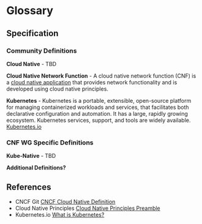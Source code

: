 # Glossary

## Specification

### Community Definitions

**Cloud Native** - TBD

**Cloud Native Network Function** - A cloud native network function (CNF) is a [cloud native application](https://github.com/cncf/glossary/blob/main/definitions/cloud_native_apps.md) that provides network functionality and is developed using cloud native principles.

**Kubernetes** - Kubernetes is a portable, extensible, open-source platform for managing containerized workloads and services, that facilitates both declarative configuration and automation. It has a large, rapidly growing ecosystem. Kubernetes services, support, and tools are widely available. [Kubernetes.io](https://kubernetes.io/)

### CNF WG Specific Definitions

**Kube-Native** - TBD

**Additional Definitions?**

## References

* CNCF Git [CNCF Cloud Native Definition](https://github.com/cncf/toc/blob/main/DEFINITION.md)
* Cloud Native Principles [Cloud Native Principles Preamble](https://github.com/cloud-native-principles/cloud-native-principles/blob/master/cloud-native-networking-preamble.md)
* Kubernetes.io [What is Kubernetes?](https://kubernetes.io/docs/concepts/overview/what-is-kubernetes/)
